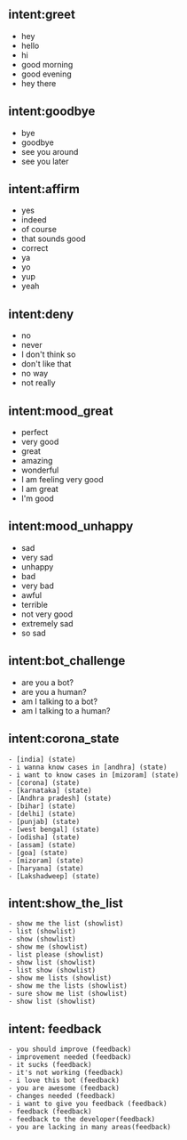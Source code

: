## intent:greet
- hey
- hello
- hi
- good morning
- good evening
- hey there

## intent:goodbye
- bye
- goodbye
- see you around
- see you later

## intent:affirm
- yes
- indeed
- of course
- that sounds good
- correct
- ya
- yo
- yup
- yeah

## intent:deny
- no
- never
- I don't think so
- don't like that
- no way
- not really

## intent:mood_great
- perfect
- very good
- great
- amazing
- wonderful
- I am feeling very good
- I am great
- I'm good

## intent:mood_unhappy
- sad
- very sad
- unhappy
- bad
- very bad
- awful
- terrible
- not very good
- extremely sad
- so sad

## intent:bot_challenge
- are you a bot?
- are you a human?
- am I talking to a bot?
- am I talking to a human?

## intent:corona_state
    - [india] (state)
    - i wanna know cases in [andhra] (state)
    - i want to know cases in [mizoram] (state)
    - [corona] (state)
    - [karnataka] (state)
    - [Andhra pradesh] (state)
    - [bihar] (state)
    - [delhi] (state)
    - [punjab] (state)
    - [west bengal] (state)
    - [odisha] (state)
    - [assam] (state)
    - [goa] (state)
    - [mizoram] (state)
    - [haryana] (state)
    - [Lakshadweep] (state)

## intent:show_the_list
    - show me the list (showlist)
    - list (showlist)
    - show (showlist)
    - show me (showlist)
    - list please (showlist)
    - show list (showlist)
    - list show (showlist)
    - show me lists (showlist)
    - show me the lists (showlist)
    - sure show me list (showlist)
    - show list (showlist)

## intent: feedback
    - you should improve (feedback)
    - improvement needed (feedback)
    - it sucks (feedback)
    - it's not working (feedback)
    - i love this bot (feedback)
    - you are awesome (feedback)
    - changes needed (feedback)
    - i want to give you feedback (feedback)
    - feedback (feedback)
    - feedback to the developer(feedback)
    - you are lacking in many areas(feedback)